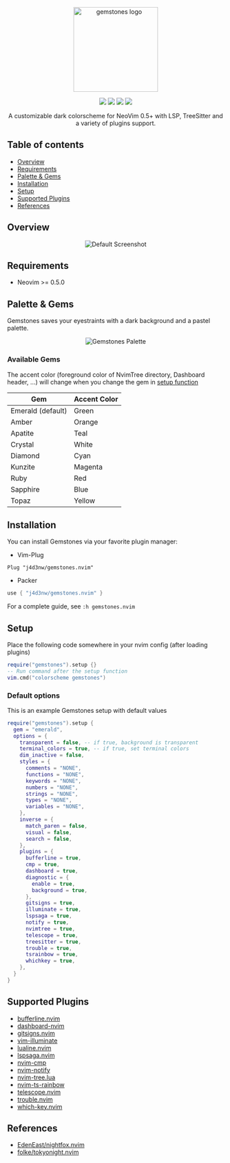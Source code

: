 <div align="center">
  <img
    width="196px"
    height="196px"
    src="https://raw.githubusercontent.com/j4d3nw/gemstones.nvim/main/media/logo.svg"
    alt="gemstones logo"
  />
</div>

<p align="center">
  <a href="https://github.com/j4d3nw/gemstones.nvim/stargazers"><img src="https://img.shields.io/github/stars/j4d3nw/gemstones.nvim?colorA=1b2125&colorB=73aace&style=for-the-badge"></a>
  <a href="https://github.com/j4d3nw/gemstones.nvim/issues"><img src="https://img.shields.io/github/issues/j4d3nw/gemstones.nvim?colorA=1b2125&colorB=f08789&style=for-the-badge"></a>
  <a href="https://github.com/j4d3nw/gemstones.nvim/contributors"><img src="https://img.shields.io/github/contributors/j4d3nw/gemstones.nvim?colorA=1b2125&colorB=83c1ae&style=for-the-badge"></a>
  <a href="https://github.com/j4d3nw/gemstones.nvim/network/members"><img src="https://img.shields.io/github/forks/j4d3nw/gemstones.nvim?colorA=1b2125&colorB=b3a8f9&style=for-the-badge"></a>
</p>

<p align="center">
  A customizable dark colorscheme for NeoVim 0.5+ with LSP, TreeSitter and a variety of plugins support.
</p>

## Table of contents

- [Overview](#overview)
- [Requirements](#requirements)
- [Palette & Gems](#palette-gems)
- [Installation](#Installation)
- [Setup](#setup)
- [Supported Plugins](#supported-plugins)
- [References](#references)

## Overview

<div align="center">
  <img 
    src="https://raw.githubusercontent.com/j4d3nw/gemstones.nvim/main/media/screenshot.png"
    alt="Default Screenshot"
  />
</div>

## Requirements

- Neovim >= 0.5.0

## Palette & Gems

Gemstones saves your eyestraints with a dark background and a pastel palette.

<div align="center">
  <img 
    src="https://raw.githubusercontent.com/j4d3nw/gemstones.nvim/main/media/palette.svg"
    alt="Gemstones Palette"
  />
</div>

### Available Gems

The accent color (foreground color of NvimTree directory, Dashboard header, ...)
will change when you change the gem in [setup function](#setup)

|Gem                |Accent Color   |
|-------------------|---------------|
|Emerald (default)  |Green          |
|Amber              |Orange         |
|Apatite            |Teal           |
|Crystal            |White          |
|Diamond            |Cyan           |
|Kunzite            |Magenta        |
|Ruby               |Red            |
|Sapphire           |Blue           |
|Topaz              |Yellow         |

## Installation

You can install Gemstones via your favorite plugin manager:

- Vim-Plug
```vim
Plug "j4d3nw/gemstones.nvim"
```

- Packer
```lua
use { "j4d3nw/gemstones.nvim" }
```

For a complete guide, see ```:h gemstones.nvim```

## Setup

Place the following code somewhere in your nvim config (after loading plugins)

```lua
require("gemstones").setup {}
-- Run command after the setup function
vim.cmd("colorscheme gemstones")
```

### Default options

This is an example Gemstones setup with default values

```lua
require("gemstones").setup {
  gem = "emerald",
  options = {
    transparent = false, -- if true, background is transparent
    terminal_colors = true, -- if true, set terminal colors
    dim_inactive = false,
    styles = {
      comments = "NONE",
      functions = "NONE",
      keywords = "NONE",
      numbers = "NONE",
      strings = "NONE",
      types = "NONE",
      variables = "NONE",
    },
    inverse = {
      match_paren = false,
      visual = false,
      search = false,
    },
    plugins = {
      bufferline = true,
      cmp = true,
      dashboard = true,
      diagnostic = {
        enable = true,
        background = true,
      },
      gitsigns = true,
      illuminate = true,
      lspsaga = true,
      notify = true,
      nvimtree = true,
      telescope = true,
      treesitter = true,
      trouble = true,
      tsrainbow = true,
      whichkey = true,
    },
  }
}
```

## Supported Plugins

- [bufferline.nvim](https://github.com/akinsho/bufferline.nvim)
- [dashboard-nvim](https://github.com/glepnir/dashboard-nvim)
- [gitsigns.nvim](https://github.com/lewis6991/gitsigns.nvim)
- [vim-illuminate](https://github.com/RRethy/vim-illuminate)
- [lualine.nvim](https://github.com/nvim-lualine/lualine.nvim)
- [lspsaga.nvim](https://github.com/glepnir/lspsaga.nvim)
- [nvim-cmp](https://github.com/hrsh7th/nvim-cmp)
- [nvim-notify](https://github.com/rcarriga/nvim-notify)
- [nvim-tree.lua](https://github.com/kyazdani42/nvim-tree.lua)
- [nvim-ts-rainbow](https://github.com/p00f/nvim-ts-rainbow)
- [telescope.nvim](https://github.com/nvim-telescope/telescope.nvim)
- [trouble.nvim](https://github.com/folke/trouble.nvim)
- [which-key.nvim](https://github.com/folke/which-key.nvim)

## References

- [EdenEast/nightfox.nvim](https://github.com/EdenEast/nightfox.nvim)
- [folke/tokyonight.nvim](https://github.com/folke/tokyonight.nvim)
